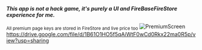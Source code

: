 ***This app is not a hack game, it's purely a UI and FireBaseFireStore experience for me.***


<sub>All premium page keys are stored in FireStore and live price too</sub>
![PremiumScreen](https://user-images.githubusercontent.com/105795587/170871741-aaebfeb9-c854-4997-a217-d64352a1031f.png)
https://drive.google.com/file/d/1B61O1HO5f5qAiWtF0wCd0Rkx22ma0R5p/view?usp=sharing
